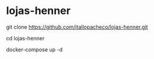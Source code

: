 # lojas-henner

git clone https://github.com/itallopacheco/lojas-henner.git

cd lojas-henner

docker-compose up -d 

